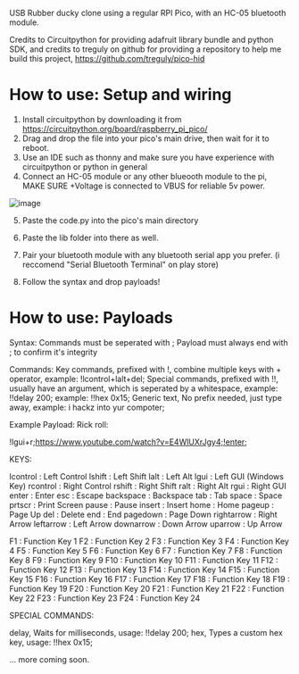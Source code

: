 USB Rubber ducky clone using a regular RPI Pico, with an HC-05 bluetooth module.

Credits to Circuitpython for providing adafruit library bundle and python SDK, and credits to treguly on github for providing a repository to help me build this project, https://github.com/treguly/pico-hid

# How to use: Setup and wiring
1. Install circuitpython by downloading it from https://circuitpython.org/board/raspberry_pi_pico/
2. Drag and drop the file into your pico's main drive, then wait for it to reboot.
3. Use an IDE such as thonny and make sure you have experience with circuitpython or python in general
4. Connect an HC-05 module or any other blueooth module to the pi, MAKE SURE +Voltage is connected to VBUS for reliable 5v power.
   
![image](https://github.com/user-attachments/assets/633e929d-8b5c-4a35-a41f-546431ce3f35)

5. Paste the code.py into the pico's main directory
6. Paste the lib folder into there as well.

7. Pair your bluetooth module with any bluetooth serial app you prefer. (i reccomend "Serial Bluetooth Terminal" on play store)
8. Follow the syntax and drop payloads!

# How to use:  Payloads

Syntax:
Commands must be seperated with ;
Payload must always end with ; to confirm it's integrity

Commands:
Key commands, prefixed with !, combine multiple keys with + operator, example:  !lcontrol+lalt+del;
Special commands, prefixed with !!, usually have an argument, which is seperated by a whitespace, example: !!delay 200; example: !!hex 0x15;
Generic text, No prefix needed, just type away, example:  i hackz into yur compoter;

Example Payload: Rick roll:

!lgui+r;https://www.youtube.com/watch?v=E4WlUXrJgy4;!enter;

KEYS:

lcontrol : Left Control
lshift : Left Shift
lalt : Left Alt
lgui : Left GUI (Windows Key)
rcontrol : Right Control
rshift : Right Shift
ralt : Right Alt
rgui : Right GUI
enter : Enter
esc : Escape
backspace : Backspace
tab : Tab
space : Space
prtscr : Print Screen
pause : Pause
insert : Insert
home : Home
pageup : Page Up
del : Delete
end : End
pagedown : Page Down
rightarrow : Right Arrow
leftarrow : Left Arrow
downarrow : Down Arrow
uparrow : Up Arrow

F1 : Function Key 1
F2 : Function Key 2
F3 : Function Key 3
F4 : Function Key 4
F5 : Function Key 5
F6 : Function Key 6
F7 : Function Key 7
F8 : Function Key 8
F9 : Function Key 9
F10 : Function Key 10
F11 : Function Key 11
F12 : Function Key 12
F13 : Function Key 13
F14 : Function Key 14
F15 : Function Key 15
F16 : Function Key 16
F17 : Function Key 17
F18 : Function Key 18
F19 : Function Key 19
F20 : Function Key 20
F21 : Function Key 21
F22 : Function Key 22
F23 : Function Key 23
F24 : Function Key 24

SPECIAL COMMANDS:

delay, Waits for milliseconds, usage: !!delay 200;
hex,  Types a custom hex key, usage: !!hex 0x15;

... more coming soon.

